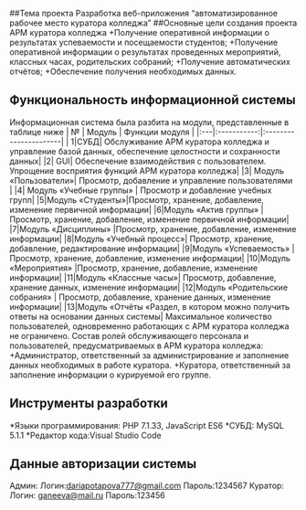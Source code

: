 ##Тема проекта
 Разработка веб-приложения “автоматизированное рабочее место куратора колледжа”
##Основные цели создания проекта АРМ куратора колледжа
+Получение оперативной информации о результатах успеваемости и посещаемости студентов;
+Получение оперативной информации о результатах проведенных мероприятий, классных часах, родительских собраний;
+Получение автоматических отчётов;
+Обеспечение получения необходимых данных.

## Функциональность информационной системы
Информационная система была разбита на модули, представленные в таблице ниже
| № | Модуль | Функции модуля |
|:---|:-----------:|:----------------------|
| 1|СУБД| Обслуживание АРМ куратора колледжа и управление базой данных, обеспечение целостности и сохранности данных|
|2| GUI| Обеспечение взаимодействия с пользователем. Упрощение восприятия функций АРМ куратора колледжа|
|3| Модуль «Пользователи»| Просмотр, добавление и управление пользователями |
|4|  Модуль «Учебные группы» |	Просмотр и добавление учебных групп|
|5|Модуль «Студенты»|Просмотр, хранение, добавление, изменение первичной информации|
|6|Модуль «Актив группы»	|Просмотр, хранение, добавление, изменение первичной информации|
|7|Модуль «Дисциплины»	|Просмотр, хранение, добавление, изменение информации|
|8|Модуль «Учебный процесс»| Просмотр, хранение, добавление, редактирование информации|
|9|Модуль «Успеваемость»	|Просмотр, хранение, добавление, изменение информации|
|10|Модуль «Мероприятия»	|Просмотр, хранение, добавление, изменение информации|
|11|Модуль «Классные часы»| Просмотр, добавление, хранение данных, изменение информации|
|12|Модуль «Родительские собрания» | Просмотр, добавление, хранение данных, изменение информации|
|13|Модуль «Отчёты «Раздел, в котором можно получить ответы на основании данных системы|
Максимальное количество пользователей, одновременно работающих с АРМ куратора колледжа не ограничено. 
Состав ролей обслуживающего персонала и пользователей, предусматриваемых в АРМ куратора колледжа:
+Администратор, ответственный за администрирование и заполнение данных необходимых в работе куратора.
+Куратора, ответственный за заполнение информации о курируемой его группе.

## Инструменты разработки
*Языки программирования: PHP 7.1.33, JavaScript ES6
*СУБД: MySQL 5.1.1
*Редактор кода:Visual Studio Code	


## Данные авторизации системы
Админ: 
Логин:dariapotapova777@gmail.com
Пароль:1234567
Куратор:
Логин: ganeeva@mail.ru
Пароль:123456






 





 
